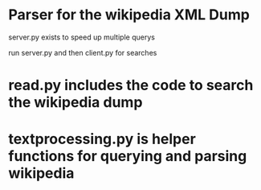 # Parser for the wikipedia XML Dump

server.py exists to speed up multiple querys

run server.py and then client.py for searches

# read.py includes the code to search the wikipedia dump

# textprocessing.py is helper functions for querying and parsing wikipedia
